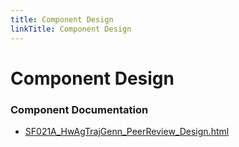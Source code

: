 ```yaml
---
title: Component Design
linkTitle: Component Design
---
```


# Component Design
### Component Documentation

- [SF021A_HwAgTrajGenn_PeerReview_Design.html](Doc/SF021A_HwAgTrajGenn_PeerReview_Design.html)

